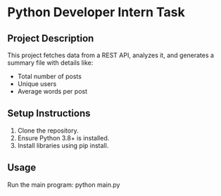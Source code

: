 # Python Developer Intern Task

## Project Description

This project fetches data from a REST API, analyzes it, and generates a summary file with details like:

- Total number of posts
- Unique users
- Average words per post

## Setup Instructions

1. Clone the repository.
2. Ensure Python 3.8+ is installed.
3. Install libraries using pip install.

## Usage

Run the main program:
python main.py
